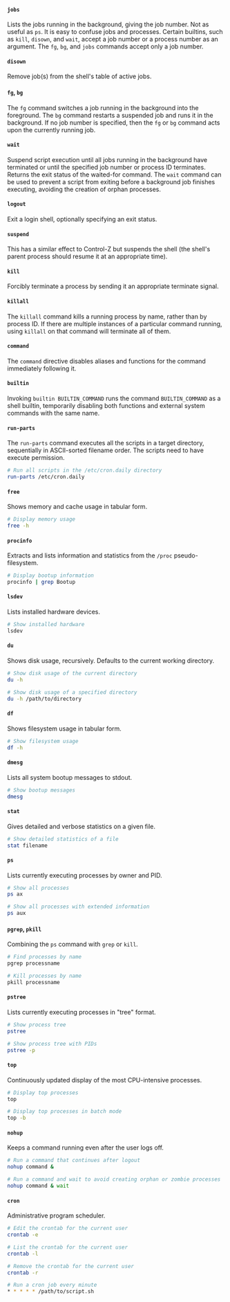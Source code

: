 #### `jobs`
Lists the jobs running in the background, giving the job number. Not as useful as `ps`. It is easy to confuse jobs and processes. Certain builtins, such as `kill`, `disown`, and `wait`, accept a job number or a process number as an argument. The `fg`, `bg`, and `jobs` commands accept only a job number.

#### `disown`
Remove job(s) from the shell's table of active jobs.

#### `fg`, `bg`
The `fg` command switches a job running in the background into the foreground. The `bg` command restarts a suspended job and runs it in the background. If no job number is specified, then the `fg` or `bg` command acts upon the currently running job.

#### `wait`
Suspend script execution until all jobs running in the background have terminated or until the specified job number or process ID terminates. Returns the exit status of the waited-for command. The `wait` command can be used to prevent a script from exiting before a background job finishes executing, avoiding the creation of orphan processes.

#### `logout`
Exit a login shell, optionally specifying an exit status.

#### `suspend`
This has a similar effect to Control-Z but suspends the shell (the shell's parent process should resume it at an appropriate time).

#### `kill`
Forcibly terminate a process by sending it an appropriate terminate signal.

#### `killall`
The `killall` command kills a running process by name, rather than by process ID. If there are multiple instances of a particular command running, using `killall` on that command will terminate all of them.

#### `command`
The `command` directive disables aliases and functions for the command immediately following it.

#### `builtin`
Invoking `builtin BUILTIN_COMMAND` runs the command `BUILTIN_COMMAND` as a shell builtin, temporarily disabling both functions and external system commands with the same name.

#### `run-parts`
The `run-parts` command executes all the scripts in a target directory, sequentially in ASCII-sorted filename order. The scripts need to have execute permission.

```bash
# Run all scripts in the /etc/cron.daily directory
run-parts /etc/cron.daily
```

#### `free`
Shows memory and cache usage in tabular form.

```bash
# Display memory usage
free -h
```

#### `procinfo`
Extracts and lists information and statistics from the `/proc` pseudo-filesystem.

```bash
# Display bootup information
procinfo | grep Bootup
```

#### `lsdev`
Lists installed hardware devices.

```bash
# Show installed hardware
lsdev
```

#### `du`
Shows disk usage, recursively. Defaults to the current working directory.

```bash
# Show disk usage of the current directory
du -h

# Show disk usage of a specified directory
du -h /path/to/directory
```

#### `df`
Shows filesystem usage in tabular form.

```bash
# Show filesystem usage
df -h
```

#### `dmesg`
Lists all system bootup messages to stdout.

```bash
# Show bootup messages
dmesg
```

#### `stat`
Gives detailed and verbose statistics on a given file.

```bash
# Show detailed statistics of a file
stat filename
```

#### `ps`
Lists currently executing processes by owner and PID.

```bash
# Show all processes
ps ax

# Show all processes with extended information
ps aux
```

#### `pgrep`, `pkill`
Combining the `ps` command with `grep` or `kill`.

```bash
# Find processes by name
pgrep processname

# Kill processes by name
pkill processname
```

#### `pstree`
Lists currently executing processes in "tree" format.

```bash
# Show process tree
pstree

# Show process tree with PIDs
pstree -p
```

#### `top`
Continuously updated display of the most CPU-intensive processes.

```bash
# Display top processes
top

# Display top processes in batch mode
top -b
```

#### `nohup`
Keeps a command running even after the user logs off.

```bash
# Run a command that continues after logout
nohup command &

# Run a command and wait to avoid creating orphan or zombie processes
nohup command & wait
```

#### `cron`
Administrative program scheduler.

```bash
# Edit the crontab for the current user
crontab -e

# List the crontab for the current user
crontab -l

# Remove the crontab for the current user
crontab -r

# Run a cron job every minute
* * * * * /path/to/script.sh
```
